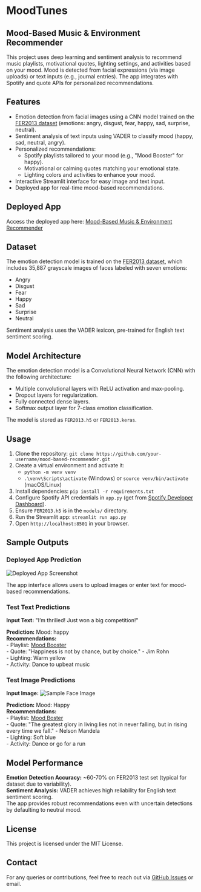 <h1>MoodTunes</h1>
<h2>Mood-Based Music & Environment Recommender</h2>
    <p>
        This project uses deep learning and sentiment analysis to recommend music playlists, motivational quotes, lighting settings, and activities based on your mood. Mood is detected from facial expressions (via image uploads) or text inputs (e.g., journal entries). The app integrates with Spotify and quote APIs for personalized recommendations.
    </p>

<h2>Features</h2>
    <ul>
        <li>Emotion detection from facial images using a CNN model trained on the <a href="https://www.kaggle.com/datasets/msambare/fer2013" target="_blank">FER2013 dataset</a> (emotions: angry, disgust, fear, happy, sad, surprise, neutral).</li>
        <li>Sentiment analysis of text inputs using VADER to classify mood (happy, sad, neutral, angry).</li>
        <li>Personalized recommendations:
            <ul>
                <li>Spotify playlists tailored to your mood (e.g., "Mood Booster" for happy).</li>
                <li>Motivational or calming quotes matching your emotional state.</li>
                <li>Lighting colors and activities to enhance your mood.</li>
            </ul>
        </li>
        <li>Interactive Streamlit interface for easy image and text input.</li>
        <li>Deployed app for real-time mood-based recommendations.</li>
    </ul>

<h2>Deployed App</h2>
    <p>
        Access the deployed app here: 
        <a href="https://music-mood-recommender.streamlit.app/" target="_blank">Mood-Based Music & Environment Recommender</a>
    </p>

<h2>Dataset</h2>
    <p>
        The emotion detection model is trained on the <a href="https://www.kaggle.com/datasets/msambare/fer2013" target="_blank">FER2013 dataset</a>, which includes 35,887 grayscale images of faces labeled with seven emotions:
    </p>
    <ul>
        <li>Angry</li>
        <li>Disgust</li>
        <li>Fear</li>
        <li>Happy</li>
        <li>Sad</li>
        <li>Surprise</li>
        <li>Neutral</li>
    </ul>
    <p>
        Sentiment analysis uses the VADER lexicon, pre-trained for English text sentiment scoring.
    </p>

<h2>Model Architecture</h2>
    <p>
        The emotion detection model is a Convolutional Neural Network (CNN) with the following architecture:
    </p>
    <ul>
        <li>Multiple convolutional layers with ReLU activation and max-pooling.</li>
        <li>Dropout layers for regularization.</li>
        <li>Fully connected dense layers.</li>
        <li>Softmax output layer for 7-class emotion classification.</li>
    </ul>
    <p>
        The model is stored as <code>FER2013.h5</code> or <code>FER2013.keras</code>.
    </p>

<h2>Usage</h2>
    <ol>
        <li>Clone the repository: <code>git clone https://github.com/your-username/mood-based-recommender.git</code></li>
        <li>Create a virtual environment and activate it:
            <ul>
                <li><code>python -m venv venv</code></li>
                <li><code>.\venv\Scripts\activate</code> (Windows) or <code>source venv/bin/activate</code> (macOS/Linux)</li>
            </ul>
        </li>
        <li>Install dependencies: <code>pip install -r requirements.txt</code></li>
        <li>Configure Spotify API credentials in <code>app.py</code> (get from <a href="https://developer.spotify.com/dashboard/" target="_blank">Spotify Developer Dashboard</a>).</li>
        <li>Ensure <code>FER2013.h5</code> is in the <code>models/</code> directory.</li>
        <li>Run the Streamlit app: <code>streamlit run app.py</code></li>
        <li>Open <code>http://localhost:8501</code> in your browser.</li>
    </ol>

<h2>Sample Outputs</h2>
<h3>Deployed App Prediction</h3>
    <p>
        <img src="outputs/app_screenshot.png" alt="Deployed App Screenshot">
    </p>
    <p>
        <!-- Replace with actual screenshot of your Streamlit app -->
        The app interface allows users to upload images or enter text for mood-based recommendations.
    </p>

<h3>Test Text Predictions</h3>
    <p>
        <strong>Input Text:</strong> "I’m thrilled! Just won a big competition!"
    </p>
    <p>
        <strong>Prediction:</strong> Mood: happy<br>
        <strong>Recommendations:</strong><br>
        - Playlist: <a href="https://open.spotify.com/playlist/37i9dQZF1DX3rxVfibe1L0" target="_blank">Mood Booster</a><br>
        - Quote: "Happiness is not by chance, but by choice." - Jim Rohn<br>
        - Lighting: Warm yellow<br>
        - Activity: Dance to upbeat music
    </p>

<h3>Test Image Predictions</h3>
    <p>
        <strong>Input Image:</strong>
        <img src="outputs/sample_image.png" alt="Sample Face Image">
    </p>
    <p>
        <!-- Replace with actual sample face image -->
        <strong>Prediction:</strong> Mood: Happy<br>
        <strong>Recommendations:</strong><br>
        - Playlist: <a href="https://open.spotify.com/playlist/37i9dQZF1DX3rxVfibe1L0" target="_blank">Mood Boster</a><br>
        - Quote: "The greatest glory in living lies not in never falling, but in rising every time we fall." - Nelson Mandela<br>
        - Lighting: Soft blue<br>
        - Activity: Dance or go for a run
    </p>

<h2>Model Performance</h2>
    <p>
        <strong>Emotion Detection Accuracy:</strong> ~60-70% on FER2013 test set (typical for dataset due to variability).<br>
        <strong>Sentiment Analysis:</strong> VADER achieves high reliability for English text sentiment scoring.<br>
        The app provides robust recommendations even with uncertain detections by defaulting to neutral mood.
    </p>

<h2>License</h2>
    <p>
        This project is licensed under the MIT License.
    </p>

<h2>Contact</h2>
    <p>
        For any queries or contributions, feel free to reach out via <a href="https://github.com/suryavignesh1304/mood-based-recommender/issues" target="_blank">GitHub Issues</a> or email.
    </p>
